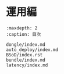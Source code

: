 # 運用編

```{toctree}
:maxdepth: 2
:caption: 目次

dongle/index.md
auto_deploy/index.md
BSoD/index.rst
bundle/index.md
latency/index.md
```